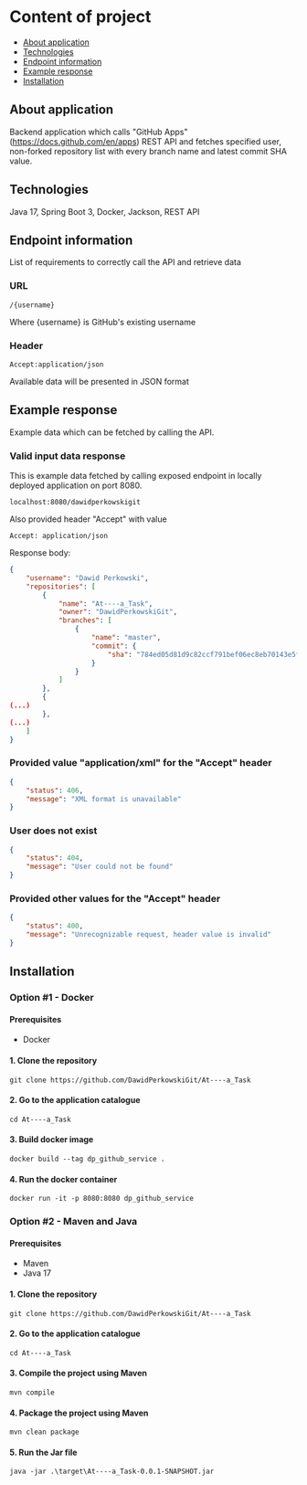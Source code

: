 # Content of project
* [About application](#about-application)
* [Technologies](#technologies)
* [Endpoint information](#endpoint-information)
* [Example response](#example-response)
* [Installation](#installation)

## About application

Backend application which calls "GitHub Apps" (https://docs.github.com/en/apps) REST API and fetches specified user, non-forked repository list with every branch name and latest commit SHA value.


## Technologies
Java 17, Spring Boot 3, Docker, Jackson, REST API


## Endpoint information

List of requirements to correctly call the API and retrieve data

### URL

```
/{username}
```

Where {username} is GitHub's existing username 

### Header

```
Accept:application/json
```

Available data will be presented in JSON format


## Example response

Example data which can be fetched by calling the API.

### Valid input data response

This is example data fetched by calling exposed endpoint in locally deployed application on port 8080.
```
localhost:8080/dawidperkowskigit
```
Also provided header "Accept" with value
```
Accept: application/json
```

Response body:
```json
{
    "username": "Dawid Perkowski",
    "repositories": [
        {
            "name": "At----a_Task",
            "owner": "DawidPerkowskiGit",
            "branches": [
                {
                    "name": "master",
                    "commit": {
                        "sha": "784ed05d81d9c82ccf791bef06ec8eb70143e5fc"
                    }
                }
            ]
        },
        {
(...)
        },
(...)
    ]
}
```

### Provided value "application/xml" for the "Accept" header
```json
{
    "status": 406,
    "message": "XML format is unavailable"
}
```

### User does not exist
```json
{
    "status": 404,
    "message": "User could not be found"
}
```


### Provided other values for the "Accept" header
```json
{
    "status": 400,
    "message": "Unrecognizable request, header value is invalid"
}
```


## Installation

### Option #1 - Docker

#### Prerequisites

- Docker

#### 1. Clone the repository
```
git clone https://github.com/DawidPerkowskiGit/At----a_Task
```

#### 2. Go to the application catalogue
```
cd At----a_Task
```

#### 3. Build docker image 
```
docker build --tag dp_github_service .
```

#### 4. Run the docker container
```
docker run -it -p 8080:8080 dp_github_service
```

### Option #2 - Maven and Java

#### Prerequisites

- Maven
- Java 17

#### 1. Clone the repository  
```
git clone https://github.com/DawidPerkowskiGit/At----a_Task
```
#### 2. Go to the application catalogue
```
cd At----a_Task
```
#### 3. Compile the project using Maven  
```
mvn compile
```
#### 4. Package the project using Maven  
```
mvn clean package
```
#### 5. Run the Jar file  
```
java -jar .\target\At----a_Task-0.0.1-SNAPSHOT.jar
```

